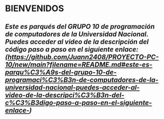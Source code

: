 # **BIENVENIDOS**

## _Este es parqués del GRUPO 10 de programación de computadores de la Universidad Nacional. Puedes acceder al video de la descripción del código paso a paso en el siguiente enlace: (https://github.com/Juann2408/PROYECTO-PC-10/new/main?filename=README.md#este-es-parqu%C3%A9s-del-grupo-10-de-programaci%C3%B3n-de-computadores-de-la-universidad-nacional-puedes-acceder-al-video-de-la-descripci%C3%B3n-del-c%C3%B3digo-paso-a-paso-en-el-siguiente-enlace-)_
